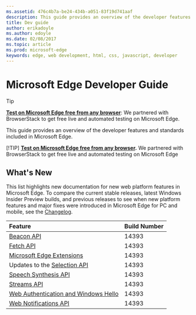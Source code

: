 ```yaml
---
ms.assetid: 476c4b7a-be24-434b-a051-83f19d741aaf
description: This guide provides an overview of the developer features and standards included in Microsoft Edge.
title: Dev guide
author: erikadoyle
ms.author: edoyle
ms.date: 02/08/2017
ms.topic: article
ms.prod: microsoft-edge
keywords: edge, web development, html, css, javascript, developer
---
```


# Microsoft Edge Developer Guide

> [!TIP]
> **[Test on Microsoft Edge free from any browser](https://developer.microsoft.com/en-us/microsoft-edge/tools/remote/)**:
> We partnered with BrowserStack to get free live and automated testing on Microsoft Edge.

This guide provides an overview of the developer features and standards included in Microsoft Edge.

[!TIP]
**[Test on Microsoft Edge free from any browser](https://developer.microsoft.com/en-us/microsoft-edge/tools/instant-testing/).**
We partnered with BrowserStack to get free live and automated testing on Microsoft Edge

## What's New
This list highlights new documentation for new web platform features in Microsoft Edge. To compare the current stable releases, latest Windows Insider Preview builds, and previous releases to see when new platform features and major fixes were introduced in Microsoft Edge for PC and mobile, see the [Changelog](https://developer.microsoft.com/en-us/microsoft-edge/platform/changelog/).

Feature | Build Number
:----------| :-------------
[Beacon API](./dev-guide/performance/beacon-API.md) | 14393
[Fetch API](./dev-guide/performance/fetch-API.md) | 14393
[Microsoft Edge Extensions](./extensions.md) | 14393
Updates to the [Selection  API](./dev-guide/HTML5/selection-API.md) | 14393
[Speech Synthesis API](./dev-guide/multimedia/web-speech-api.md) | 14393
[Streams API](./dev-guide/performance/streams-API.md) | 14393
[Web Authentication and Windows Hello](./dev-guide/device/web-authentication.md) | 14393
[Web Notifications API](./dev-guide/device/web-Notifications-API.md)| 14393
